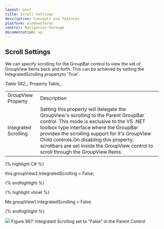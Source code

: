 ```yaml
---
layout: post
title: Scroll Settings
description: Concepts and Features
platform: windowsforms
control: Navigation Package
documentation: ug
---
```

## Scroll Settings

We can specify scrolling for the GroupBar control to view the set of GroupView Items back and forth. This can be achieved by setting the IntegratedScrolling propertyto 'True'.

_Table_ _562__: Property Table_

<table>
<tr>
<td>
GroupView Property</td><td>
Description</td></tr>
<tr>
<td>
Integrated Scrolling</td><td>
Setting this property will delegate the GroupView's scrolling to the Parent GroupBar control. This mode is exclusive to the VS .NET toolbox type interface where the GroupBar provides the scrolling support for it's GroupView Child controls.On disabling this property, scrollbars are set inside the GroupView control to scroll through the GroupView Items.</td></tr>
</table>


{% highlight C# %}  

this.groupView2.IntegratedScrolling = False;

{% endhighlight %}



{% highlight vbnet %} 

Me.groupView1.IntegratedScrolling = False

{% endhighlight %}

![](Overview_images/Overview_img59.jpeg) 
Figure 967: Integrated Scrolling set to "False" in the Parent Control
